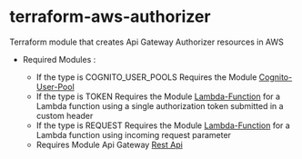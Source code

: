 # terraform-aws-authorizer

Terraform module that creates Api Gateway Authorizer resources in AWS

* Required Modules :

  * If the type is COGNITO_USER_POOLS Requires the  Module [Cognito-User-Pool](https://registry.terraform.io/modules/corpit-consulting-public/cognito-user-pool/aws/0.1.3)
  * If the type is TOKEN Requires the  Module [Lambda-Function](https://registry.terraform.io/modules/corpit-consulting-public/lambda-function-mod/aws/0.1.3) for a Lambda function using a single authorization token submitted in a custom header
  * If the type is REQUEST Requires the Module [Lambda-Function](https://registry.terraform.io/modules/corpit-consulting-public/lambda-function-mod/aws/0.1.3) for a Lambda function using incoming request parameter
  * Requires Module Api Gateway [Rest Api](https://registry.terraform.io/modules/corpit-consulting-public/api-gateway-rest-api/aws/0.1.1)
